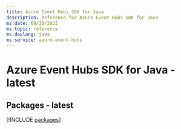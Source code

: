 ```yaml
---
title: Azure Event Hubs SDK for Java
description: Reference for Azure Event Hubs SDK for Java
ms.date: 09/30/2025
ms.topic: reference
ms.devlang: java
ms.service: azure-event-hubs
---
```

# Azure Event Hubs SDK for Java - latest
## Packages - latest
[!INCLUDE [packages](event-hubs-index.md)]